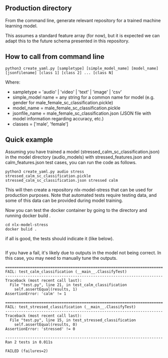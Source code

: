 ## Production directory

From the command line, generate relevant repository for a trained machine 
learning model.

This assumes a standard feature array (for now), but it is expected we can 
adapt this to the future schema presented in this repository.

## How to call from command line 

```python3 
python3 create_yaml.py [sampletype] [simple_model_name] [model_name] [jsonfilename] [class 1] [class 2] ... [class N]
```

Where:
- sampletype = 'audio' | 'video' | 'text' | 'image' | 'csv'
- simple_model name = any string for a common name for model (e.g. gender for male_female_sc_classification.pickle)
- model_name = male_female_sc_classification.pickle
- jsonfile_name = male_female_sc_classification.json (JSON file with model information regarding accuracy, etc.)
- classes = ['male', 'female']

## Quick example

Assuming you have trained a model (stressed_calm_sc_classification.json) in the model directory (audio_models) with stressed_features.json and calm_features.json test cases, you can run the code as follows.

```python3
python3 create_yaml.py audio stress stressed_calm_sc_classification.pickle stressed_calm_sc_classification.json stressed calm  
```

This will then create a repository nlx-model-stress that can be used for production purposes. Note that automated tests 
require testing data, and some of this data can be provided during model training.

Now you can test the docker container by going to the directory and running docker build . 

```
cd nlx-model-stress
docker bulid .
```

if all is good, the tests should indicate it (like below).
```

```

If you have a fail, it's likely due to outputs in the model not being correct. In this case, you may need to manually tune the outputs.
```
======================================================================
FAIL: test_calm_classification (__main__.ClassifyTest)
----------------------------------------------------------------------
Traceback (most recent call last):
  File "test.py", line 21, in test_calm_classification
    self.assertEqual(results, 1)
AssertionError: 'calm' != 1

======================================================================
FAIL: test_stressed_classification (__main__.ClassifyTest)
----------------------------------------------------------------------
Traceback (most recent call last):
  File "test.py", line 15, in test_stressed_classification
    self.assertEqual(results, 0)
AssertionError: 'stressed' != 0

----------------------------------------------------------------------
Ran 2 tests in 0.011s

FAILED (failures=2)
```
